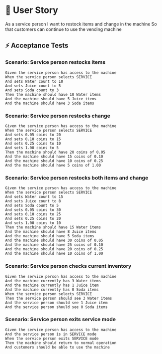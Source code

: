# 🧚 User Story
As a service person
I want to restock items and change in the machine
So that customers can continue to use the vending machine

## ⚡ Acceptance Tests

### Scenario: Service person restocks items
```gherkin
Given the service person has access to the machine
When the service person selects SERVICE
And sets Water count to 10
And sets Juice count to 5
And sets Soda count to 3
Then the machine should have 10 Water items
And the machine should have 5 Juice items
And the machine should have 3 Soda items
```

### Scenario: Service person restocks change
```gherkin
Given the service person has access to the machine
When the service person selects SERVICE
And sets 0.05 coins to 20
And sets 0.10 coins to 15
And sets 0.25 coins to 10
And sets 1.00 coins to 5
Then the machine should have 20 coins of 0.05
And the machine should have 15 coins of 0.10
And the machine should have 10 coins of 0.25
And the machine should have 5 coins of 1.00
```

### Scenario: Service person restocks both items and change
```gherkin
Given the service person has access to the machine
When the service person selects SERVICE
And sets Water count to 15
And sets Juice count to 8
And sets Soda count to 5
And sets 0.05 coins to 30
And sets 0.10 coins to 25
And sets 0.25 coins to 20
And sets 1.00 coins to 10
Then the machine should have 15 Water items
And the machine should have 8 Juice items
And the machine should have 5 Soda items
And the machine should have 30 coins of 0.05
And the machine should have 25 coins of 0.10
And the machine should have 20 coins of 0.25
And the machine should have 10 coins of 1.00
```

### Scenario: Service person checks current inventory
```gherkin
Given the service person has access to the machine
And the machine currently has 3 Water items
And the machine currently has 1 Juice item
And the machine currently has 0 Soda items
When the service person selects SERVICE
Then the service person should see 3 Water items
And the service person should see 1 Juice item
And the service person should see 0 Soda items
```

### Scenario: Service person exits service mode
```gherkin
Given the service person has access to the machine
And the service person is in SERVICE mode
When the service person exits SERVICE mode
Then the machine should return to normal operation
And customers should be able to use the machine
```
